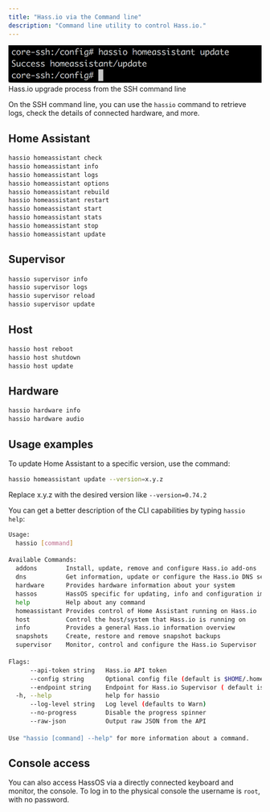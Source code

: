 ```yaml
---
title: "Hass.io via the Command line"
description: "Command line utility to control Hass.io."
---
```


<p class='img'>
<img src='/images/hassio/screenshots/ssh-upgrade.png'>
Hass.io upgrade process from the SSH command line
</p>

On the SSH command line, you can use the `hassio` command to retrieve logs, check the details of connected hardware, and more.

## Home Assistant

```bash
hassio homeassistant check
hassio homeassistant info
hassio homeassistant logs
hassio homeassistant options
hassio homeassistant rebuild
hassio homeassistant restart
hassio homeassistant start
hassio homeassistant stats
hassio homeassistant stop
hassio homeassistant update
```

## Supervisor

```bash
hassio supervisor info
hassio supervisor logs
hassio supervisor reload
hassio supervisor update
```

## Host

```bash
hassio host reboot
hassio host shutdown
hassio host update
```

## Hardware

```bash
hassio hardware info
hassio hardware audio
```

## Usage examples

To update Home Assistant to a specific version, use the command:
```bash
hassio homeassistant update --version=x.y.z
```
Replace x.y.z with the desired version like `--version=0.74.2`

You can get a better description of the CLI capabilities by typing `hassio help`:

```bash
Usage:
  hassio [command]

Available Commands:
  addons        Install, update, remove and configure Hass.io add-ons
  dns           Get information, update or configure the Hass.io DNS server
  hardware      Provides hardware information about your system
  hassos        HassOS specific for updating, info and configuration imports
  help          Help about any command
  homeassistant Provides control of Home Assistant running on Hass.io
  host          Control the host/system that Hass.io is running on
  info          Provides a general Hass.io information overview
  snapshots     Create, restore and remove snapshot backups
  supervisor    Monitor, control and configure the Hass.io Supervisor

Flags:
      --api-token string   Hass.io API token
      --config string      Optional config file (default is $HOME/.homeassistant.yaml)
      --endpoint string    Endpoint for Hass.io Supervisor ( default is 'hassio' )
  -h, --help               help for hassio
      --log-level string   Log level (defaults to Warn)
      --no-progress        Disable the progress spinner
      --raw-json           Output raw JSON from the API

Use "hassio [command] --help" for more information about a command.

```

## Console access

You can also access HassOS via a directly connected keyboard and monitor, the console. To log in to the physical console the username is `root`, with no password.
